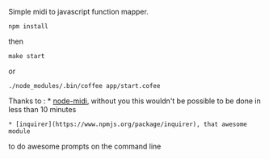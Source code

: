 Simple midi to javascript function mapper.

````
npm install
````

then

````
make start
````

or

````
./node_modules/.bin/coffee app/start.cofee
````

Thanks to :
	* [node-midi](https://github.com/justinlatimer/node-midi), without you
this wouldn't be possible to be done in less than 10 minutes

	* [inquirer](https://www.npmjs.org/package/inquirer), that awesome module
to do awesome prompts on the command line